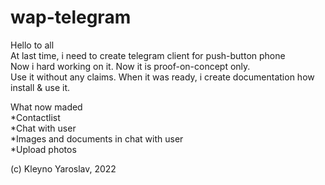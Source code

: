 # wap-telegram

Hello to all<br>
At last time, i need to create telegram client for push-button phone<br>
Now i hard working on it. Now it is proof-on-concept only.<br>
Use it without any claims. When it was ready, i create documentation how install & use it.<br>


What now maded<br>
*Contactlist<br>
*Chat with user<br>
*Images and documents in chat with user<br>
*Upload photos<br>


(c) Kleyno Yaroslav, 2022
